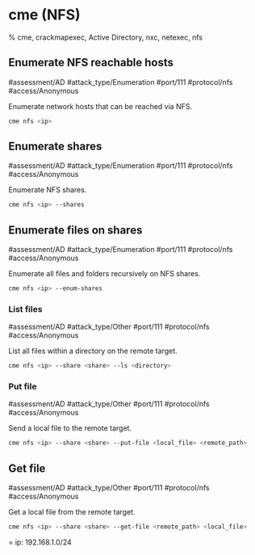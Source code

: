 # cme (NFS)

% cme, crackmapexec, Active Directory, nxc, netexec, nfs

## Enumerate NFS reachable hosts
#assessment/AD #attack_type/Enumeration #port/111 #protocol/nfs #access/Anonymous 

Enumerate network hosts that can be reached via NFS.

```bash
cme nfs <ip>
```

## Enumerate shares
#assessment/AD #attack_type/Enumeration #port/111 #protocol/nfs #access/Anonymous 

Enumerate NFS shares.

```bash
cme nfs <ip> --shares
```

## Enumerate files on shares
#assessment/AD #attack_type/Enumeration #port/111 #protocol/nfs #access/Anonymous 

Enumerate all files and folders recursively on NFS shares.

```bash
cme nfs <ip> --enum-shares
```

### List files
#assessment/AD #attack_type/Other #port/111 #protocol/nfs #access/Anonymous

List all files within a directory on the remote target.

```bash
cme nfs <ip> --share <share> --ls <directory>
```

### Put file
#assessment/AD #attack_type/Other #port/111 #protocol/nfs #access/Anonymous

Send a local file to the remote target.

```bash
cme nfs <ip> --share <share> --put-file <local_file> <remote_path>
```

## Get file
#assessment/AD #attack_type/Other #port/111 #protocol/nfs #access/Anonymous

Get a local file from the remote target.

```bash
cme nfs <ip> --share <share> --get-file <remote_path> <local_file>
```

= ip: 192.168.1.0/24
